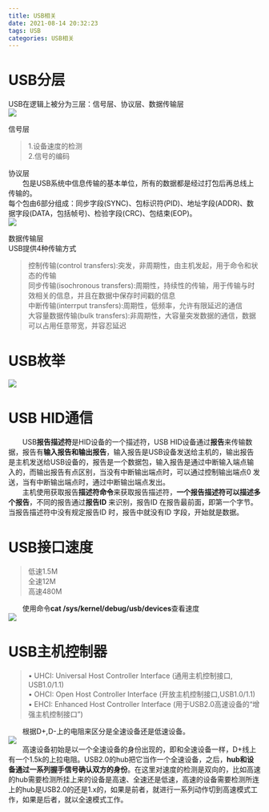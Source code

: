 ```yaml
---
title: USB相关
date: 2021-08-14 20:32:23
tags: USB
categories: USB相关
---
```


USB分层
======
USB在逻辑上被分为三层：信号层、协议层、数据传输层<!-- more -->  
![](1.png)  

信号层  
>1.设备速度的检测  
>2.信号的编码  

协议层  
&emsp;&emsp;包是USB系统中信息传输的基本单位，所有的数据都是经过打包后再总线上传输的。  
每个包由6部分组成：同步字段(SYNC)、包标识符(PID)、地址字段(ADDR)、数据字段(DATA，包括帧号)、检验字段(CRC)、包结束(EOP)。  
![](2.png)  

数据传输层  
USB提供4种传输方式  
  >控制传输(control transfers):突发，非周期性，由主机发起，用于命令和状态的传输  
  >同步传输(isochronous transfers):周期性，持续性的传输，用于传输与时效相关的信息，并且在数据中保存时间戳的信息  
  >中断传输(interrput transfers):周期性，低频率，允许有限延迟的通信  
  大容量数据传输(bulk transfers):非周期性，大容量突发数据的通信，数据可以占用任意带宽，并容忍延迟   

USB枚举
======  
![](3.png)  



USB HID通信
=========  
&emsp;&emsp;USB**报告描述符**是HID设备的一个描述符，USB HID设备通过**报告**来传输数据，报告有**输入报告和输出报告**，输入报告是USB设备发送给主机的，输出报告是主机发送给USB设备的，报告是一个数据包，输入报告是通过中断输入端点输入的，而输出报告有点区别，当没有中断输出端点时，可以通过控制输出端点0 发送，当有中断输出端点时，通过中断输出端点发出。  
&emsp;&emsp;主机使用获取报告**描述符命令**来获取报告描述符，**一个报告描述符可以描述多个报告**，不同的报告通过**报告ID** 来识别，报告ID 在报告最前面，即第一个字节。当报告描述符中没有规定报告ID 时，报告中就没有ID 字段，开始就是数据。  

USB接口速度
============
>低速1.5M  
>全速12M  
>高速480M

&emsp;&emsp;使用命令**cat /sys/kernel/debug/usb/devices**查看速度  
![](4.png)  


USB主机控制器
=========
>• UHCI: Universal Host Controller Interface (通用主机控制接口, USB1.0/1.1)  
>• OHCI: Open Host Controller Interface (开放主机控制接口,USB1.0/1.1)  
>• EHCI: Enhanced Host Controller Interface (用于USB2.0高速设备的“增强主机控制接口”)   

&emsp;&emsp;根据D+,D-上的电阻来区分是全速设备还是低速设备。  
![](5.png)  
&emsp;&emsp;高速设备初始是以一个全速设备的身份出现的，即和全速设备一样，D+线上有一个1.5k的上拉电阻。USB2.0的hub把它当作一个全速设备，之后，**hub和设备通过一系列握手信号确认双方的身份**。在这里对速度的检测是双向的，比如高速的hub需要检测所挂上来的设备是高速、全速还是低速，高速的设备需要检测所连上的hub是USB2.0的还是1.x的，如果是前者，就进行一系列动作切到高速模式工作，如果是后者，就以全速模式工作。